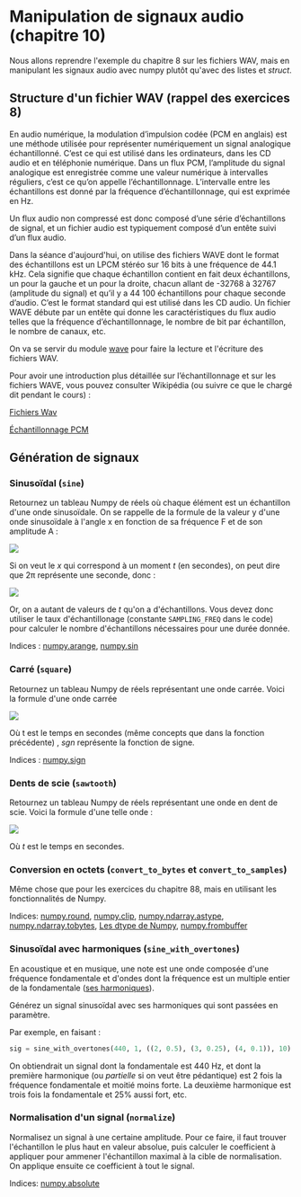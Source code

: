 # Manipulation de signaux audio  (chapitre 10)

<!-- Avant de commencer. Consulter les instructions à suivre dans [instructions.md](instructions.md) -->

Nous allons reprendre l'exemple du chapitre 8 sur les fichiers WAV, mais en manipulant les signaux audio avec numpy plutôt qu'avec des listes et *struct*.

## Structure d'un fichier WAV (rappel des exercices 8)

En audio numérique, la modulation d’impulsion codée (PCM en anglais) est une méthode utilisée pour représenter numériquement un signal analogique échantillonné. C’est ce qui est utilisé dans les ordinateurs, dans les CD audio et en téléphonie numérique. Dans un flux PCM, l’amplitude du signal analogique est enregistrée comme une valeur numérique à intervalles réguliers, c’est ce qu’on appelle l’échantillonnage. L’intervalle entre les échantillons est donné par la fréquence d’échantillonnage, qui est exprimée en Hz.

Un flux audio non compressé est donc composé d’une série d’échantillons de signal, et un fichier audio est typiquement composé d’un entête suivi d’un flux audio.

Dans la séance d'aujourd'hui, on utilise des fichiers WAVE dont le format des échantillons est un LPCM stéréo sur 16 bits à une fréquence de 44.1 kHz. Cela signifie que chaque échantillon contient en fait deux échantillons, un pour la gauche et un pour la droite, chacun allant de -32768 à 32767 (amplitude du signal) et qu’il y a 44 100 échantillons pour chaque seconde d’audio. C’est le format standard qui est utilisé dans les CD audio. Un fichier WAVE débute par un entête qui donne les caractéristiques du flux audio telles que la fréquence d’échantillonnage, le nombre de bit par échantillon, le nombre de canaux, etc.

On va se servir du module [wave](https://docs.python.org/3/library/wave.html) pour faire la lecture et l'écriture des fichiers WAV.

Pour avoir une introduction plus détaillée sur l’échantillonnage et sur les fichiers WAVE, vous pouvez consulter Wikipédia (ou suivre ce que le chargé dit pendant le cours) :

[Fichiers Wav](fr.wikipedia.org/wiki/WAVEform_audio_format)

[Échantillonnage PCM](fr.wikipedia.org/wiki/Modulation_d'impulsion_codée)

## Génération de signaux

### Sinusoïdal (`sine`)

Retournez un tableau Numpy de réels où chaque élément est un échantillon d'une onde sinusoïdale. On se rappelle de la formule de la valeur y d'une onde sinusoïdale à l'angle x en fonction de sa fréquence F et de son amplitude A :

<!-- y(x) = A \cdot \sin(F \cdot x) -->
<img src="https://latex.codecogs.com/png.latex?%5Cbg_white%20%5Clarge%20y%28x%29%20%3D%20A%20%5Ccdot%20%5Csin%28F%20%5Ccdot%20x%29">

Si on veut le *x* qui correspond à un moment *t* (en secondes), on peut dire que 2π représente une seconde, donc :

<!-- x(t) = 2 \pi t -->
<img src="https://latex.codecogs.com/png.latex?\bg_white%20\large%20x(t)%20=%202%20\pi%20t">

Or, on a autant de valeurs de *t* qu'on a d'échantillons. Vous devez donc utiliser le taux d'échantillonage (constante `SAMPLING_FREQ` dans le code) pour calculer le nombre d'échantillons nécessaires pour une durée donnée.

Indices :
    [numpy.arange](https://numpy.org/doc/stable/reference/generated/numpy.arange.html),
    [numpy.sin](https://numpy.org/doc/stable/reference/generated/numpy.sin.html)

### Carré (`square`)

Retournez un tableau Numpy de réels représentant une onde carrée. Voici la formule d'une onde carrée

<!-- y(t) = \textup{sgn}(\sin(F \cdot 2 \pi t)) -->
<img src="https://latex.codecogs.com/png.latex?%5Cbg_white%20%5Clarge%20y%28t%29%20%3D%20%5Ctextup%7Bsgn%7D%28%5Csin%28F%20%5Ccdot%202%20%5Cpi%20t%29%29">

Où t est le temps en secondes (même concepts que dans la fonction précédente) , *sgn* représente la fonction de signe.

Indices :
    [numpy.sign](https://numpy.org/doc/stable/reference/generated/numpy.sign.html)

### Dents de scie (`sawtooth`)

Retournez un tableau Numpy de réels représentant une onde en dent de scie. Voici la formule d'une telle onde :

<!-- y(t) = A \cdot 2 \left( t \cdot F - \left \lfloor \frac{1}{2} + t \cdot F \right \rfloor  \right) -->
<img src="https://latex.codecogs.com/png.latex?%5Cbg_white%20%5Clarge%20y%28t%29%20%3D%20A%20%5Ccdot%202%20%5Cleft%28%20t%20%5Ccdot%20F%20-%20%5Cleft%20%5Clfloor%20%5Cfrac%7B1%7D%7B2%7D%20&plus;%20t%20%5Ccdot%20F%20%5Cright%20%5Crfloor%20%5Cright%29">

Où *t* est le temps en secondes.

### Conversion en octets (`convert_to_bytes` et `convert_to_samples`)

Même chose que pour les exercices du chapitre 88, mais en utilisant les fonctionnalités de Numpy.

Indices:
    [numpy.round](https://numpy.org/doc/stable/reference/generated/numpy.round.html),
    [numpy.clip](https://numpy.org/doc/stable/reference/generated/numpy.clip.html),
    [numpy.ndarray.astype](https://docs.scipy.org/doc/numpy-1.15.0/reference/generated/numpy.ndarray.astype.html),
    [numpy.ndarray.tobytes](https://numpy.org/doc/stable/reference/generated/numpy.ndarray.tobytes.html),
    [Les dtype de Numpy](https://numpy.org/doc/stable/reference/arrays.dtypes.html#arrays-dtypes-constructing),
    [numpy.frombuffer](https://numpy.org/doc/stable/reference/generated/numpy.frombuffer.html)

### Sinusoïdal avec harmoniques (`sine_with_overtones`)

En acoustique et en musique, une note est une onde composée d'une fréquence fondamentale et d'ondes dont la fréquence est un multiple entier de la fondamentale ([ses harmoniques](https://en.wikipedia.org/wiki/Harmonic_series_(music))).

Générez un signal sinusoïdal avec ses harmoniques qui sont passées en paramètre.

Par exemple, en faisant :

```python
sig = sine_with_overtones(440, 1, ((2, 0.5), (3, 0.25), (4, 0.1)), 10)
```

On obtiendrait un signal dont la fondamentale est 440 Hz, et dont la première harmonique (ou *partielle* si on veut être pédantique) est 2 fois la fréquence fondamentale et moitié moins forte. La deuxième harmonique est trois fois la fondamentale et 25% aussi fort, etc.

### Normalisation d'un signal (`normalize`)

Normalisez un signal à une certaine amplitude. Pour ce faire, il faut trouver l'échantillon le plus haut en valeur absolue, puis calculer le coefficient à appliquer pour ammener l'échantillon maximal à la cible de normalisation. On applique ensuite ce coefficient à tout le signal.

Indices:
    [numpy.absolute](https://numpy.org/doc/stable/reference/generated/numpy.absolute.html)
